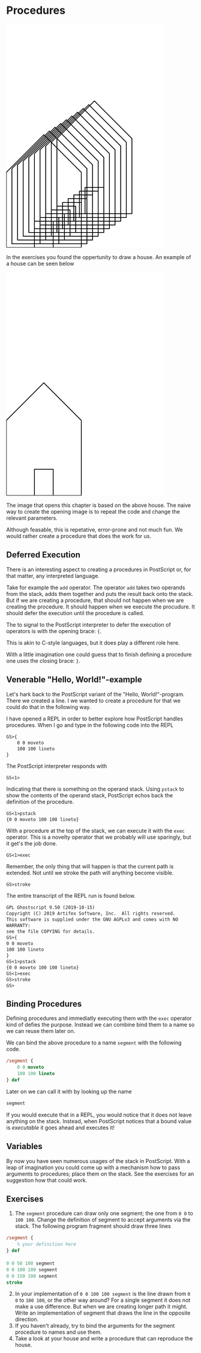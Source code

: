 # Procedures
![Multiple houses drawn by a procedure](../image/generated/houses.n.png)

In the exercises you found the oppertunity to draw a house. An example of a house can be seen below

![A simple house with a door](../image/generated/houses.0.png)

The image that opens this chapter is based on the above house. The naive way to create the opening image is to repeat the code and change the relevant parameters.

Although feasable, this is repetative, error-prone and not much fun. We would rather create a procedure that does the work for us.

## Deferred Execution
There is an interesting aspect to creating a procedures in PostScript or, for that matter, any interpreted language.

Take for example the `add` operator. The operator `add` takes two operands from the stack, adds them together and puts the result back onto the stack. But if we are creating a procedure, that should not happen when we are creating the procedure. It should happen when we execute the procudure. It should defer the execution until the procedure is called.

The to signal to the PostScript interpreter to defer the execution of operators is with the opening brace: `{`.

This is akin to C-style languages, but it does play a different role here.

With a little imagination one could guess that to finish defining a procedure one uses the closing brace: `}`.

## Venerable "Hello, World!"-example
Let's hark back to the PostScript variant of the "Hello, World!"-program. There we created a line. I we wanted to create a procedure for that we could do that in the following way.

I have opened a REPL in order to better explore how PostScript handles procedures. When I go and type in the following code into the REPL

```
GS>{
    0 0 moveto
    100 100 lineto
}
```

The PostScript interpreter responds with 

```
GS<1>
```

Indicating that there is something on the operand stack. Using `pstack` to show the contents of the operand stack, PostScript echos back the definition of the procedure.

```
GS<1>pstack
{0 0 moveto 100 100 lineto}
```

With a procedure at the top of the stack, we can execute it with the `exec` operator. This is a novelty operator that we probably will use sparingly, but it get's the job done.

```
GS<1>exec
```

Remember, the only thing that will happen is that the current path is extended. Not until we stroke the path will anything become visible.

```
GS>stroke
```

The entire transcript of the REPL run is found below.

```
GPL Ghostscript 9.50 (2019-10-15)
Copyright (C) 2019 Artifex Software, Inc.  All rights reserved.
This software is supplied under the GNU AGPLv3 and comes with NO WARRANTY:
see the file COPYING for details.
GS>{
0 0 moveto
100 100 lineto
}
GS<1>pstack
{0 0 moveto 100 100 lineto}
GS<1>exec
GS>stroke
GS>
```

## Binding Procedures
Defining procedures and immediatly executing them with the `exec` operator kind of defies the purpose. Instead we can combine bind them to a name so we can reuse them later on.

We can bind the above procedure to a name `segment` with the following code.

```ps
/segment {
    0 0 moveto
    100 100 lineto
} def
```

Later on we can call it with by looking up the name

```ps
segment
```

If you would execute that in a REPL, you would notice that it does not leave anything on the stack. Instead, when PostScript notices that a bound value is _executable_ it goes ahead and executes it!

## Variables
By now you have seen numerous usages of the stack in PostScript. With a leap of imagination you could come up with a mechanism how to pass arguments to procedures; place them on the stack. See the exercises for an suggestion how that could work.


## Exercises
1. The `segment` procedure can draw only one segment; the one from `0 0` to `100 100`. Change the definition of segment to accept arguments via the stack. The following program fragment should draw three lines

```ps
/segment {
    % your definition here
} def

0 0 50 100 segment
0 0 100 100 segment
0 0 150 100 segment
stroke
```

2. In your implementation of `0 0 100 100 segment` is the line drawn from `0 0` to `100 100`, or the other way around? For a single segment it does not make a use difference. But when we are creating longer path it might. Write an implementation of segment that draws the line in the opposite direction.
3. If you haven't already, try to bind the arguments for the segment procedure to names and use them. 
4. Take a look at your house and write a procedure that can reproduce the house.
